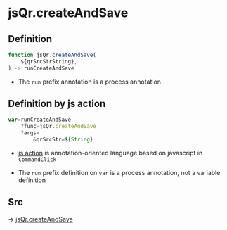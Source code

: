 # jsQr.createAndSave

## Definition

```js.js
function jsQr.createAndSave(
	${qrSrcStrString},
) -> runCreateAndSave
```

- The `run` prefix annotation is a process annotation
## Definition by js action

```js.js
var=runCreateAndSave
	?func=jsQr.createAndSave
	?args=
		&qrSrcStr=${String}
```

- [js action](#) is annotation-oriented language based on javascript in `CommandClick`

- The `run` prefix definition on `var` is a process annotation, not a variable definition

## Src

-> [jsQr.createAndSave](https://github.com/puutaro/CommandClick/blob/master/app/src/main/java/com/puutaro/commandclick/fragment_lib/terminal_fragment/js_interface/qr/JsQr.kt#L154)


